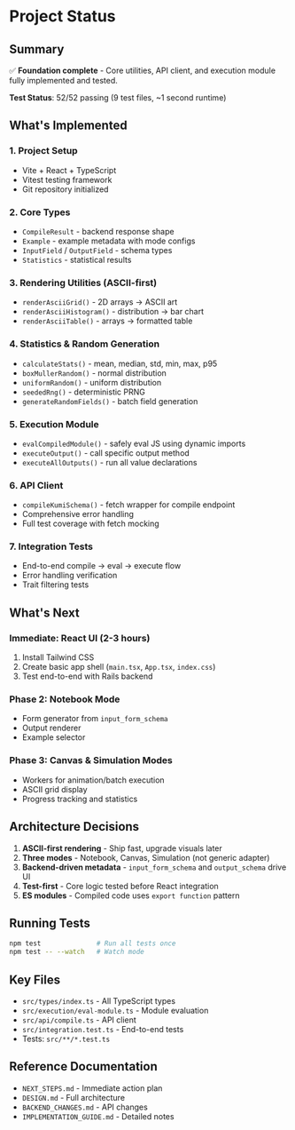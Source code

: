 # Project Status

## Summary

✅ **Foundation complete** - Core utilities, API client, and execution module fully implemented and tested.

**Test Status**: 52/52 passing (9 test files, ~1 second runtime)

## What's Implemented

### 1. Project Setup
- Vite + React + TypeScript
- Vitest testing framework
- Git repository initialized

### 2. Core Types
- `CompileResult` - backend response shape
- `Example` - example metadata with mode configs
- `InputField` / `OutputField` - schema types
- `Statistics` - statistical results

### 3. Rendering Utilities (ASCII-first)
- `renderAsciiGrid()` - 2D arrays → ASCII art
- `renderAsciiHistogram()` - distribution → bar chart
- `renderAsciiTable()` - arrays → formatted table

### 4. Statistics & Random Generation
- `calculateStats()` - mean, median, std, min, max, p95
- `boxMullerRandom()` - normal distribution
- `uniformRandom()` - uniform distribution
- `seededRng()` - deterministic PRNG
- `generateRandomFields()` - batch field generation

### 5. Execution Module
- `evalCompiledModule()` - safely eval JS using dynamic imports
- `executeOutput()` - call specific output method
- `executeAllOutputs()` - run all value declarations

### 6. API Client
- `compileKumiSchema()` - fetch wrapper for compile endpoint
- Comprehensive error handling
- Full test coverage with fetch mocking

### 7. Integration Tests
- End-to-end compile → eval → execute flow
- Error handling verification
- Trait filtering tests

## What's Next

### Immediate: React UI (2-3 hours)
1. Install Tailwind CSS
2. Create basic app shell (`main.tsx`, `App.tsx`, `index.css`)
3. Test end-to-end with Rails backend

### Phase 2: Notebook Mode
- Form generator from `input_form_schema`
- Output renderer
- Example selector

### Phase 3: Canvas & Simulation Modes
- Workers for animation/batch execution
- ASCII grid display
- Progress tracking and statistics

## Architecture Decisions

1. **ASCII-first rendering** - Ship fast, upgrade visuals later
2. **Three modes** - Notebook, Canvas, Simulation (not generic adapter)
3. **Backend-driven metadata** - `input_form_schema` and `output_schema` drive UI
4. **Test-first** - Core logic tested before React integration
5. **ES modules** - Compiled code uses `export function` pattern

## Running Tests

```bash
npm test              # Run all tests once
npm test -- --watch   # Watch mode
```

## Key Files

- `src/types/index.ts` - All TypeScript types
- `src/execution/eval-module.ts` - Module evaluation
- `src/api/compile.ts` - API client
- `src/integration.test.ts` - End-to-end tests
- Tests: `src/**/*.test.ts`

## Reference Documentation

- `NEXT_STEPS.md` - Immediate action plan
- `DESIGN.md` - Full architecture
- `BACKEND_CHANGES.md` - API changes
- `IMPLEMENTATION_GUIDE.md` - Detailed notes
